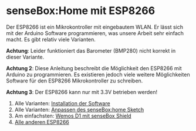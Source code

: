 # senseBox:Home mit ESP8266

Der ESP8266 ist ein Mikrokontroller mit eingebautem WLAN. Er lässt sich mit der Arduino Software programmieren, was unsere Arbeit sehr einfach macht. Es gibt relativ viele Varianten.

**Achtung**: Leider funktioniert das Barometer (BMP280) nicht korrekt in dieser Variante.

**Achtung 2**: Diese Anleitung beschreibt die Möglichkeit den ESP8266 mit Arduino zu programmieren. Es existieren jedoch viele weitere Möglichkeiten Software für den ESP8266 Mikrokontroller zu schreiben.

**Achtung 3**: Der ESP8266 kann nur mit 3.3V betrieben werden!


1. Alle Varianten: [Installation der Software](sensebox_home_esp8266_software.html)
1. Alle Varianten: [Anpassen des senseBox:home Sketch](sensebox_home_esp8266_modify_sketch.html)
2. Am einfachsten: [Wemos D1 mit senseBox Shield](sensebox_home_esp8266_wemosd1.md)
3. [Alle anderen ESP8266](sensebox_home_esp8266_other.md)

